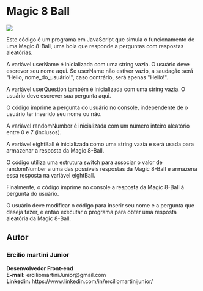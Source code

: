 <h1> Magic 8 Ball</h1>

<img src="https://img.shields.io/badge/JavaScript-F7DF1E?style=for-the-badge&logo=javascript&logoColor=black"/>

Este código é um programa em JavaScript que simula o funcionamento de uma Magic 8-Ball, uma bola que responde a perguntas com respostas aleatórias.

A variável userName é inicializada com uma string vazia. O usuário deve escrever seu nome aqui. Se userName não estiver vazio, a saudação será "Hello, nome_do_usuário!", caso contrário, será apenas "Hello!".

A variável userQuestion também é inicializada com uma string vazia. O usuário deve escrever sua pergunta aqui.

O código imprime a pergunta do usuário no console, independente de o usuário ter inserido seu nome ou não.

A variável randomNumber é inicializada com um número inteiro aleatório entre 0 e 7 (inclusos).

A variável eightBall é inicializada como uma string vazia e será usada para armazenar a resposta da Magic 8-Ball.

O código utiliza uma estrutura switch para associar o valor de randomNumber a uma das possíveis respostas da Magic 8-Ball e armazena essa resposta na variável eightBall.

Finalmente, o código imprime no console a resposta da Magic 8-Ball à pergunta do usuário.

O usuário deve modificar o código para inserir seu nome e a pergunta que deseja fazer, e então executar o programa para obter uma resposta aleatória da Magic 8-Ball.

<h2>Autor</h2>
<h3>Ercilio martini Junior</h3>
<p><strong>Desenvolvedor Front-end</strong><br>
<strong>E-mail:</strong> erciliomartiniJunior@gmail.com<br>
<strong>Linkedin:</strong> https://www.linkedin.com/in/erciliomartinijunior/</p>
